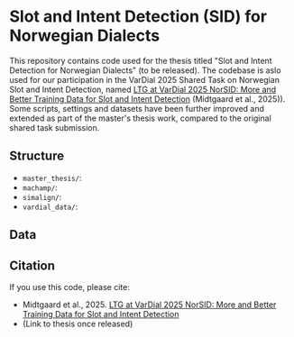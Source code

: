 # Slot and Intent Detection (SID) for Norwegian Dialects

This repository contains code used for the thesis titled "Slot and Intent Detection for Norwegian Dialects" (to be released). The codebase is aslo used for our participation in the VarDial 2025 Shared Task on Norwegian Slot and Intent Detection, named [LTG at VarDial 2025 NorSID: More and Better Training Data for Slot and Intent Detection](https://aclanthology.org/2025.vardial-1.15/) (Midtgaard et al., 2025)). Some scripts, settings and datasets have been further improved and extended as part of the master's thesis work, compared to the original shared task submission.

## Structure
- `master_thesis/`:
- `machamp/`:
- `simalign/`:
- `vardial_data/`:


## Data

## Citation
If you use this code, please cite:
- Midtgaard et al., 2025. [LTG at VarDial 2025 NorSID: More and Better Training Data for Slot and Intent Detection](https://aclanthology.org/2025.vardial-1.15/)
- (Link to thesis once released)

